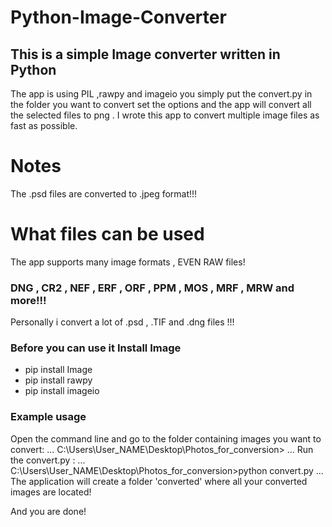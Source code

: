 # Python-Image-Converter


## This is a simple Image converter written in Python
The app is using PIL ,rawpy and imageio you simply put the convert.py in the folder you want to convert set the options 
and the app will convert all the selected files to png . I wrote this app to convert multiple image files
as fast as possible.
# Notes
The .psd files are converted to .jpeg format!!! 


# What files can be used
The app supports many image formats , EVEN RAW files! 
### DNG , CR2 , NEF , ERF , ORF , PPM , MOS , MRF , MRW and more!!!
Personally i convert a lot of .psd , .TIF and .dng files !!! 
### Before you can use it Install Image

* pip install Image 
* pip install rawpy
* pip install imageio 

### Example usage

 Open the command line and go to the folder containing images you want to convert:
 ...
C:\Users\User_NAME\Desktop\Photos_for_conversion> 
...
Run the convert.py : 
... 
C:\Users\User_NAME\Desktop\Photos_for_conversion>python convert.py
...
The application will create a folder 'converted' where all your converted images are located!

And you are done! 


